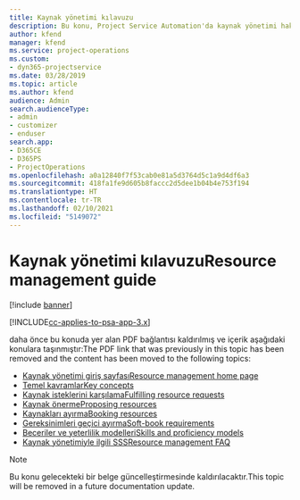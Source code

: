 ```yaml
---
title: Kaynak yönetimi kılavuzu
description: Bu konu, Project Service Automation'da kaynak yönetimi hakkında bilgilere bağlantı sağlar.
author: kfend
manager: kfend
ms.service: project-operations
ms.custom:
- dyn365-projectservice
ms.date: 03/28/2019
ms.topic: article
ms.author: kfend
audience: Admin
search.audienceType:
- admin
- customizer
- enduser
search.app:
- D365CE
- D365PS
- ProjectOperations
ms.openlocfilehash: a0a12840f7f53cab0e81a5d3764d5c1a9d4df6a3
ms.sourcegitcommit: 418fa1fe9d605b8faccc2d5dee1b04b4e753f194
ms.translationtype: HT
ms.contentlocale: tr-TR
ms.lasthandoff: 02/10/2021
ms.locfileid: "5149072"
---
```

# <a name="resource-management-guide"></a><span data-ttu-id="9bfcb-103">Kaynak yönetimi kılavuzu</span><span class="sxs-lookup"><span data-stu-id="9bfcb-103">Resource management guide</span></span>

[!include [banner](../../includes/psa-now-project-operations.md)]

[!INCLUDE[cc-applies-to-psa-app-3.x](../../includes/cc-applies-to-psa-app-3x.md)]

<span data-ttu-id="9bfcb-104">daha önce bu konuda yer alan PDF bağlantısı kaldırılmış ve içerik aşağıdaki konulara taşınmıştır:</span><span class="sxs-lookup"><span data-stu-id="9bfcb-104">The PDF link that was previously in this topic has been removed and the content has been moved to the following topics:</span></span>

- [<span data-ttu-id="9bfcb-105">Kaynak yönetimi giriş sayfası</span><span class="sxs-lookup"><span data-stu-id="9bfcb-105">Resource management home page</span></span>](../resource-management-home-page.md)
- [<span data-ttu-id="9bfcb-106">Temel kavramlar</span><span class="sxs-lookup"><span data-stu-id="9bfcb-106">Key concepts</span></span>](../reports-key-concepts.md)
- [<span data-ttu-id="9bfcb-107">Kaynak isteklerini karşılama</span><span class="sxs-lookup"><span data-stu-id="9bfcb-107">Fulfilling resource requests</span></span>](../resource-management-fulfill-requests.md)
- [<span data-ttu-id="9bfcb-108">Kaynak önerme</span><span class="sxs-lookup"><span data-stu-id="9bfcb-108">Proposing resources</span></span>](../resource-management-propose-resources.md)
- [<span data-ttu-id="9bfcb-109">Kaynakları ayırma</span><span class="sxs-lookup"><span data-stu-id="9bfcb-109">Booking resources</span></span>](../resource-management-book-resources-scheduleboard.md)
- [<span data-ttu-id="9bfcb-110">Gereksinimleri geçici ayırma</span><span class="sxs-lookup"><span data-stu-id="9bfcb-110">Soft-book requirements</span></span>](../resource-management-softbook-requirements.md)
- [<span data-ttu-id="9bfcb-111">Beceriler ve yeterlilik modelleri</span><span class="sxs-lookup"><span data-stu-id="9bfcb-111">Skills and proficiency models</span></span>](../resource-management-skills-proficiency.md)
- [<span data-ttu-id="9bfcb-112">Kaynak yönetimiyle ilgili SSS</span><span class="sxs-lookup"><span data-stu-id="9bfcb-112">Resource management FAQ</span></span>](../resource-management-faq.md)

> [!NOTE]
> <span data-ttu-id="9bfcb-113">Bu konu gelecekteki bir belge güncelleştirmesinde kaldırılacaktır.</span><span class="sxs-lookup"><span data-stu-id="9bfcb-113">This topic will be removed in a future documentation update.</span></span> 

